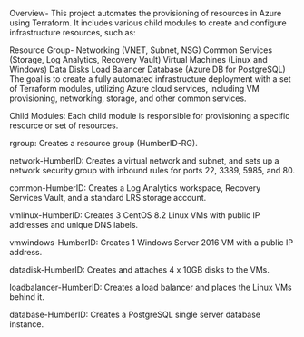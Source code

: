Overview-
This project automates the provisioning of resources in Azure using Terraform. It includes various child modules to create and configure infrastructure resources, such as:

Resource Group-
Networking (VNET, Subnet, NSG)
Common Services (Storage, Log Analytics, Recovery Vault)
Virtual Machines (Linux and Windows)
Data Disks
Load Balancer
Database (Azure DB for PostgreSQL)
The goal is to create a fully automated infrastructure deployment with a set of Terraform modules, utilizing Azure cloud services, including VM provisioning, networking, storage, and other common services.

Child Modules:
Each child module is responsible for provisioning a specific resource or set of resources.

rgroup: Creates a resource group (HumberID-RG).

network-HumberID: Creates a virtual network and subnet, and sets up a network security group with inbound rules for ports 22, 3389, 5985, and 80.

common-HumberID: Creates a Log Analytics workspace, Recovery Services Vault, and a standard LRS storage account.

vmlinux-HumberID: Creates 3 CentOS 8.2 Linux VMs with public IP addresses and unique DNS labels.

vmwindows-HumberID: Creates 1 Windows Server 2016 VM with a public IP address.

datadisk-HumberID: Creates and attaches 4 x 10GB disks to the VMs.

loadbalancer-HumberID: Creates a load balancer and places the Linux VMs behind it.

database-HumberID: Creates a PostgreSQL single server database instance.
